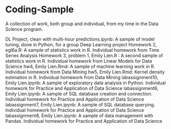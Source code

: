 # Coding-Sample
A collection of work, both group and individual, from my time in the Data Science program.

DL Project, clean with multi-hour predictions.ipynb: A sample of model tuning, done in Python, for a group Deep Learning project
Homework 2, egl6a.R: A sample of statistics work in R. Individual homework from Time Series Analysis
Homework 3, problem 1, Emily Lien.R : A second sample of statistics work in R. Individual homework from Linear Models for Data Science
hw4, Emily Lien.Rmd: A sample of machine learning work in R. Individual homework from Data Mining
hw5, Emily Lien.Rmd: Kernel density estimation in R. Individual homework from Data Mining
labassignment10, Emily Lien.ipynb: A sample of exploratory data analysis in Python. Individual homework for Practice and Application of Data Science
labassignment6, Emily Lien.ipynb: A sample of SQL database creation and connection. Individual homework for Practice and Application of Data Science
labassignment7, Emily Lien.ipynb: A sample of SQL database querying. Individual homework for Practice and Application of Data Science
labassignment8, Emily Lien.ipynb: A sample of data management with Pandas. Individual homework for Practice and Application of Data Science
